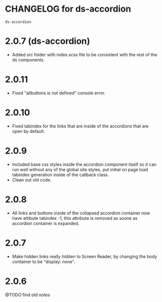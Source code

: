 # CHANGELOG for ds-accordion
`ds-accordion`

# 2.0.7 (ds-accordion)
* Added src folder with index.scss file to be consistent with the rest of the ds components.

# 2.0.11
* Fixed "allbuttons is not defined" console error.

# 2.0.10
* Fixed tabindex for the links that are inside of the accordions that are open by default.

# 2.0.9
* Included base css styles inside the accordion component itself so it can run well without any of the global site styles, put initial on page load tabindex generation inside of the callback class.
* Clean out old code.

# 2.0.8
* All links and buttons inside of the collapsed accordion container now have attibute tabindex -1, this attribute is removed as soone as accordion container is expanded.

# 2.0.7
* Make hidden links really hidden to Screen Reader, by changing the body container to be "display: none".


# 2.0.6 
@TODO find old notes
